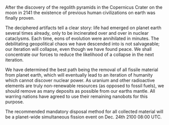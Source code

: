 After the discovery of the regolith pyramids in the Copernicus Crater on the moon in 2141 the existence of previous human civilizations on earth was finally proven.

The deciphered artifacts tell a clear story: life had emerged on planet earth several times already, only to be incinerated over and over in nuclear cataclysms. Each time, eons of evolution were annihilated in minutes. The debilitating geopolitical chaos we have descended into is not salvageable; our iteration will collapse, even though we have found peace. We shall concentrate our forces to reduce the likelihood of a collapse in the next iteration.

We have determined the best path being the removal of all fissile material from planet earth, which will eventually lead to an iteration of humanity which cannot discover nuclear power. As uranium and other radioactive elements are truly non-renewable resources (as opposed to fossil fuels), we should remove as many deposits as possible from our earths mantle. All warring nations have agreed to use their remaining nanobots for this purpose.

The recommended mandatory disposal method for all collected material will be a planet-wide simultaneous fission event on Dec. 24th 2100 08:00 UTC.
